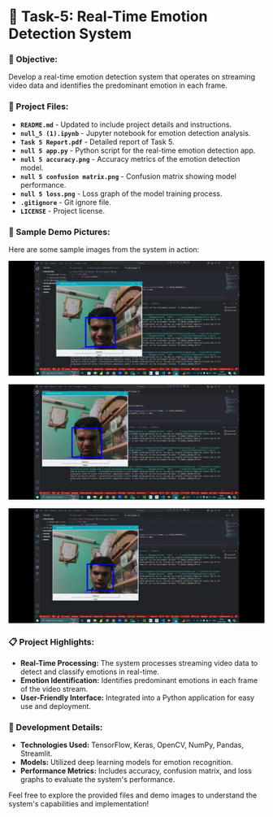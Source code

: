 # 🧠 Task-5: Real-Time Emotion Detection System

### 🎯 Objective:
Develop a real-time emotion detection system that operates on streaming video data and identifies the predominant emotion in each frame.

### 📂 Project Files:
- **`README.md`** - Updated to include project details and instructions. 
- **`null_5 (1).ipynb`** - Jupyter notebook for emotion detection analysis.
- **`Task 5 Report.pdf`** - Detailed report of Task 5.
- **`null 5 app.py`** - Python script for the real-time emotion detection app.
- **`null 5 accuracy.png`** - Accuracy metrics of the emotion detection model.
- **`null 5 confusion matrix.png`** - Confusion matrix showing model performance.
- **`null 5 loss.png`** - Loss graph of the model training process.
- **`.gitignore`** - Git ignore file.
- **`LICENSE`** - Project license.

### 📸 Sample Demo Pictures:

Here are some sample images from the system in action:

![Sample Image 1](output/s1.jpg?raw=true)

![Sample Image 2](output/s2.jpg?raw=true)

![Sample Image 3](output/s3.jpg?raw=true)

### 📋 Project Highlights:
- **Real-Time Processing:** The system processes streaming video data to detect and classify emotions in real-time.
- **Emotion Identification:** Identifies predominant emotions in each frame of the video stream.
- **User-Friendly Interface:** Integrated into a Python application for easy use and deployment.

### 🚀 Development Details:
- **Technologies Used:** TensorFlow, Keras, OpenCV, NumPy, Pandas, Streamlit.
- **Models:** Utilized deep learning models for emotion recognition.
- **Performance Metrics:** Includes accuracy, confusion matrix, and loss graphs to evaluate the system's performance.

Feel free to explore the provided files and demo images to understand the system's capabilities and implementation!
